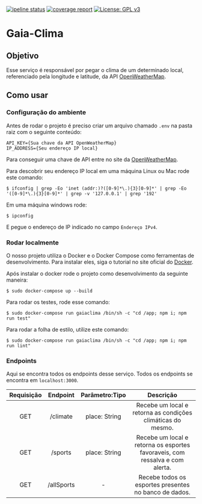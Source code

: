 [![ipeline status](https://gitlab.com/botgaia/Gaia-Clima/badges/master/pipeline.svg)](https://gitlab.com/botgaia/Gaia-Clima/commits/master)
[![coverage report](https://gitlab.com/botgaia/Gaia-Clima/badges/master/coverage.svg)](https://gitlab.com/botgaia/Gaia-Clima/commits/master)
[![License: GPL v3](https://img.shields.io/badge/License-GPLv3-blue.svg)](https://www.gnu.org/licenses/gpl-3.0)

# Gaia-Clima

## Objetivo

Esse serviço é responsável por pegar o clima de um determinado local, referenciado pela longitude e latitude, da API [OpenWeatherMap](https://openweathermap.org).

## Como usar

### Configuração do ambiente

Antes de rodar o projeto é preciso criar um arquivo chamado `.env` na pasta raiz com o seguinte conteúdo:

~~~~
API_KEY={Sua chave da API OpenWeatherMap}
IP_ADDRESS={Seu endereço IP local}
~~~~

Para conseguir uma chave de API entre no site da [OpenWeatherMap](https://openweathermap.org).

Para descobrir seu endereço IP local em uma máquina Linux ou Mac rode este comando:

```$ ifconfig | grep -Eo 'inet (addr:)?([0-9]*\.){3}[0-9]*' | grep -Eo '([0-9]*\.){3}[0-9]*' | grep -v '127.0.0.1' | grep '192'```

Em uma máquina windows rode:

```$ ipconfig```

E pegue o endereço de IP indicado no campo `Endereço IPv4`.

### Rodar localmente

O nosso projeto utiliza o Docker e o Docker Compose como ferramentas de desenvolvimento. Para instalar eles, siga o tutorial no site oficial do [Docker](https://www.docker.com/).

Após instalar o docker rode o projeto como desenvolvimento da seguinte maneira:

```$ sudo docker-compose up --build```

Para rodar os testes, rode esse comando:

``` $ sudo docker-compose run gaiaclima /bin/sh -c "cd /app; npm i; npm run test" ```

Para rodar a folha de estilo, utilize este comando:

``` $ sudo docker-compose run gaiaclima /bin/sh -c "cd /app; npm i; npm run lint" ```


### Endpoints

Aqui se encontra todos os endpoints desse serviço. Todos os endpoints se encontra em `localhost:3000`.

|Requisição|Endpoint|Parâmetro:Tipo|Descrição|
|:--------:|:------:|:------------:|:-------:|
|GET|/climate|place: String|Recebe um local e retorna as condições climáticas do mesmo.|
|GET|/sports|place: String|Recebe um local e retorna os esportes favoraveis, com ressalva e com alerta.|
|GET|/allSports|-|Recebe todos os esportes presentes no banco de dados.|

